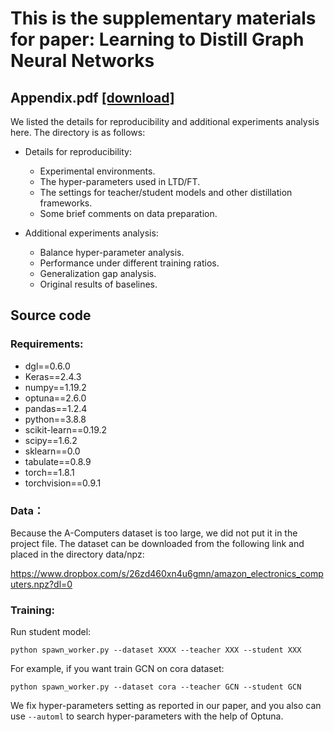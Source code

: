 # This is the supplementary materials for paper: Learning to Distill Graph Neural Networks

## Appendix.pdf [[download]](https://github.com/ltd-wsdm/ltd-code/archive/refs/heads/main.zip)

We listed the details for reproducibility and additional experiments analysis here. The directory is as follows:  
- Details for reproducibility:
  -  Experimental environments.
  -  The hyper-parameters used in LTD/FT.
  -  The settings for teacher/student models and other distillation frameworks.
  -  Some brief comments on data preparation.

- Additional experiments analysis:
  -  Balance hyper-parameter analysis. 
  -  Performance under different training ratios.
  -  Generalization gap analysis.
  -  Original results of baselines.

## Source code

### Requirements:

- dgl==0.6.0
- Keras==2.4.3
- numpy==1.19.2
- optuna==2.6.0
- pandas==1.2.4
- python==3.8.8
- scikit-learn==0.19.2
- scipy==1.6.2
- sklearn==0.0
- tabulate==0.8.9
- torch==1.8.1
- torchvision==0.9.1

### Data：
Because the A-Computers dataset is too large, we did not put it in the project file. The dataset can be downloaded from the following link and placed in the directory data/npz:

https://www.dropbox.com/s/26zd460xn4u6gmn/amazon_electronics_computers.npz?dl=0

### Training:

Run student model:

```
python spawn_worker.py --dataset XXXX --teacher XXX --student XXX
```

For example, if you want train GCN on cora dataset:

```
python spawn_worker.py --dataset cora --teacher GCN --student GCN
```

We fix hyper-parameters setting as reported in our paper, and you also can use `--automl` to search hyper-parameters with the help of Optuna. 
